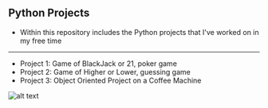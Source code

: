 **Python Projects**
---
- Within this repository includes the Python projects that I've worked on in my free time

---
- Project 1: Game of BlackJack or 21, poker game
- Project 2: Game of Higher or Lower, guessing game
- Project 3: Object Oriented Project on a Coffee Machine

![alt text](https://encrypted-tbn0.gstatic.com/images?q=tbn:ANd9GcSmBS9TX8s0CVT9EC3ugaIIuEQxTxZTULdAqg&usqp=CAU)
